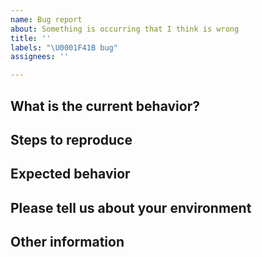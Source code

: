 ```yaml
---
name: Bug report
about: Something is occurring that I think is wrong
title: ''
labels: "\U0001F41B bug"
assignees: ''

---
```


## What is the current behavior?
<!--
What's happening that seems wrong?
-->


## Steps to reproduce
<!--
To make it faster to diagnose the root problem. Tell us how can we reproduce the bug.
-->


## Expected behavior
<!--
What would you expect to happen when following the steps above?
-->


## Please tell us about your environment
<!--
We want to make sure the problem isn't specific to your operating system or programming language.
  
- **Operating System/Version:** (ex. MacOS 14.2, Windows 10, RHEL 6, etc)
- **Python Version:** (ex. v1.18)
-->


## Other information
<!--
Anything else we should know? (e.g. detailed explanation, stack-traces, related issues, suggestions how to fix, links for us to have context, eg. stack overflow, codepen, etc)
-->

